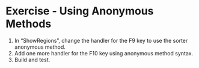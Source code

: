 ﻿# Exercise - Using Anonymous Methods

1.  In “ShowRegions”, change the handler for the F9 key to use the sorter anonymous method.
2.  Add one more handler for the F10 key using anonymous method syntax.
2.	Build and test.
